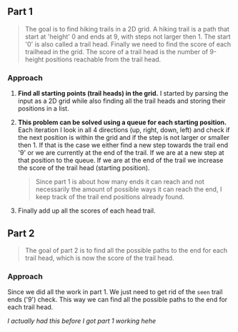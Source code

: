 ## Part 1

> The goal is to find hiking trails in a 2D grid. A hiking trail is a path that start at 'height' 0 and ends at 9, with steps not larger then 1. The start '0' is also called a trail head. Finally we need to find the score of each trailhead in the grid. The score of a trail head is the number of 9-height positions reachable from the trail head.

### Approach

1. **Find all starting points (trail heads) in the grid.**
   I started by parsing the input as a 2D grid while also finding all the trail heads and storing their positions in a list.

2. **This problem can be solved using a queue for each starting position.**
   Each iteration I look in all 4 directions (up, right, down, left) and check if the next position is within the grid and if the step is not larger or smaller then 1. If that is the case we either find a new step towards the trail end '9' or we are currently at the end of the trail. If we are at a new step at that position to the queue. If we are at the end of the trail we increase the score of the trail head (starting position).

   > Since part 1 is about how many ends it can reach and not necessarily the amount of possible ways it can reach the end, I keep track of the trail end positions already found.

3. Finally add up all the scores of each head trail.

## Part 2

> The goal of part 2 is to find all the possible paths to the end for each trail head, which is now the score of the trail head.

### Approach

Since we did all the work in part 1. We just need to get rid of the `seen` trail ends ('9') check. This way we can find all the possible paths to the end for each trail head.

_I actually had this before I got part 1 working hehe_

